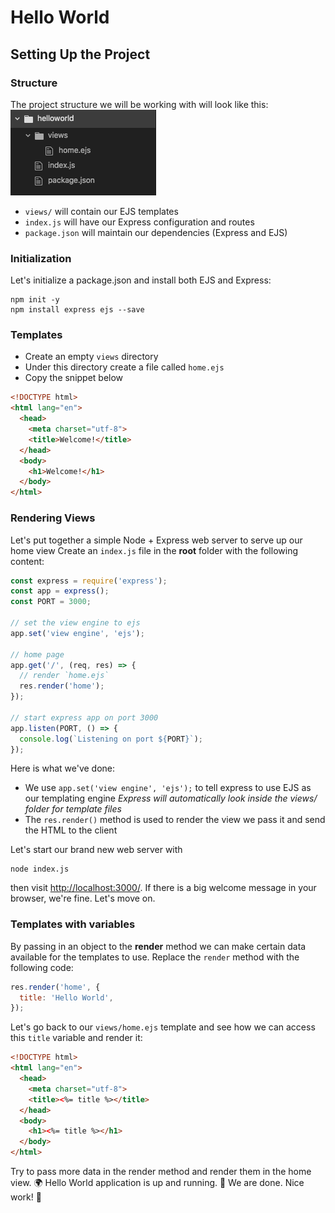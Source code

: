 # Hello World
## Setting Up the Project
### Structure
The project structure we will be working with will look like this:
![structure](../assets/structure.png)
* `views/` will contain our EJS templates
* `index.js` will have our Express configuration and routes
* `package.json` will maintain our dependencies (Express and EJS)

### Initialization
Let's initialize a package.json and install both EJS and Express:
```shell
npm init -y
npm install express ejs --save
```

### Templates
* Create an empty `views` directory
* Under this directory create a file called `home.ejs`
* Copy the snippet below
```html
<!DOCTYPE html>
<html lang="en">
  <head>
    <meta charset="utf-8">
    <title>Welcome!</title>
  </head>
  <body>
    <h1>Welcome!</h1>
  </body>
</html>

```

### Rendering Views
Let's put together a simple Node + Express web server to serve up our home view
Create an `index.js` file in the __root__ folder with the following content:
```javascript
const express = require('express');
const app = express();
const PORT = 3000;

// set the view engine to ejs
app.set('view engine', 'ejs');

// home page
app.get('/', (req, res) => {
  // render `home.ejs`
  res.render('home');
});

// start express app on port 3000
app.listen(PORT, () => {
  console.log(`Listening on port ${PORT}`);
});

```

Here is what we've done:
* We use `app.set('view engine', 'ejs');` to tell express to use EJS as our templating engine
*Express will automatically look inside the views/ folder for template files*
* The `res.render()` method is used to render the view we pass it and send the HTML to the client

Let's start our brand new web server with
```shell
node index.js
```
then visit [http://localhost:3000/](http://localhost:3000/).
If there is a big welcome message in your browser, we're fine. Let's move on.

### Templates with variables
By passing in an object to the __render__ method we can make certain data available for the templates to use. Replace the `render` method with the following code:
```javascript
res.render('home', {
  title: 'Hello World',
});
```

Let's go back to our `views/home.ejs` template and see how we can access this `title` variable and render it:
```html
<!DOCTYPE html>
<html lang="en">
  <head>
    <meta charset="utf-8">
    <title><%= title %></title>
  </head>
  <body>
    <h1><%= title %></h1>
  </body>
</html>

```

Try to pass more data in the render method and render them in the home view.
🌍 Hello World application is up and running.
🎉 We are done. Nice work! 🎉
